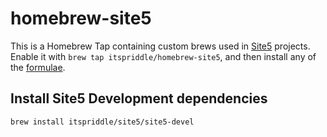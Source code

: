 # homebrew-site5

This is a Homebrew Tap containing custom brews used in [Site5](https://github.com/site5)
projects. Enable it with `brew tap itspriddle/homebrew-site5`, and then
install any of the [formulae][].

[formulae]: https://github.com/itspriddle/homebrew-site5/tree/master/Formula

## Install Site5 Development dependencies

`brew install itspriddle/site5/site5-devel`
